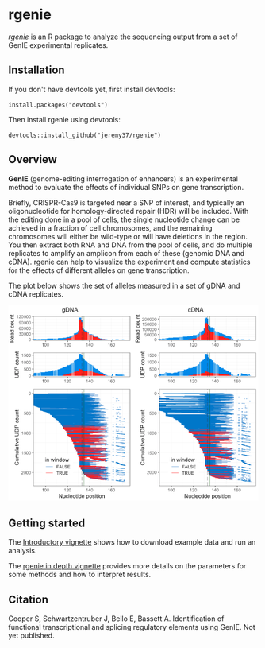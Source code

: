 # rgenie

*rgenie* is an R package to analyze the sequencing output from a set of GenIE
experimental replicates.

## Installation

If you don't have devtools yet, first install devtools:
```
install.packages("devtools")
```
Then install rgenie using devtools:
```
devtools::install_github("jeremy37/rgenie")
```

## Overview

**GenIE** (genome-editing interrogation of enhancers) is an experimental method
to evaluate the effects of individual SNPs on gene transcription.

Briefly,
CRISPR-Cas9 is targeted near a SNP of interest, and typically an oligonucleotide
for homology-directed repair (HDR) will be included. With the editing done in
a pool of cells, the single nucleotide change can be achieved in a fraction of cell
chromosomes, and the remaining chromosomes will either be wild-type or will have
deletions in the region. You then extract both RNA and DNA from the pool of cells,
and do multiple replicates to amplify an amplicon from each of these (genomic DNA
and cDNA). rgenie can help to visualize the experiment and compute statistics for
the effects of different alleles on gene transcription.

The plot below shows the set of alleles measured in a set of gDNA and cDNA replicates.

![](https://github.com/Jeremy37/rgenie_example/raw/master/deletion_alleles_plot.png)

## Getting started

The [Introductory vignette](https://htmlpreview.github.io/?https://github.com/Jeremy37/rgenie/blob/master/vignettes/introduction.html) shows how to download example data and run an analysis.

The [rgenie in depth vignette](https://htmlpreview.github.io/?https://github.com/Jeremy37/rgenie/blob/master/vignettes/advanced_rgenie.html) provides more details on the parameters for some methods and how to interpret results.

## Citation

Cooper S, Schwartzentruber J, Bello E, Bassett A. Identification of functional transcriptional and splicing regulatory elements using GenIE. Not yet published.
